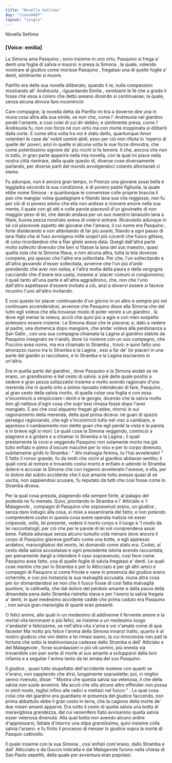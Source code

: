 ```yaml
---
title: "Novella Settima"
day: "itnov0407"
layout: "single"
---
```

<html>
 <head>
 </head>
 <body>
  <div id="nov0407" type="novella" who="emilia">
   <head>
    Novella Settima
   </head>
   <p>
    <h3>
     [Voice: emilia]
    </h3>
   </p>
   <argument>
    <p>
     <milestone id="p04070001"/>
     La
     <name persref="simona" type="person">
      Simona
     </name>
     ama
     <name persref="pasquino" type="person">
      Pasquino
     </name>
     ; sono insieme in uno orto,
     <name persref="pasquino" type="person">
      Pasquino
     </name>
     si frega a' denti una foglia di salvia e muorsi: &egrave; presa la
     <name persref="simona" type="person">
      Simona
     </name>
     , la quale, volendo mostrare al giudice come morisse
     <name persref="pasquino" type="person">
      Pasquino
     </name>
     , fregatasi una di quelle foglie a' denti, similmente si muore.
    </p>
   </argument>
   <div3 type="commentary" who="author">
    <p>
     <milestone id="p04070002"/>
     <name persref="panfilo" type="person">
      Panfilo
     </name>
     era della sua novella diliberato, quando il re, nulla compassion mostrando all'
     <name persref="andreuola" type="person">
      Andreuola
     </name>
     , riguardando
     <name persref="emilia" type="person">
      Emilia
     </name>
     , sembianti le f&eacute; che a grado li fosse che essa a coloro che detto aveano dicendo si continuasse; la quale, senza alcuna dimora fare incominci&ograve;:
    </p>
   </div3>
   <div3 type="commentary" who="emilia">
    <p>
     <milestone id="p04070003"/>
     Care compagne, la novella detta da
     <name persref="panfilo" type="person">
      Panfilo
     </name>
     mi tira a doverne dire una in niuna cosa altra alla sua simile, se non che, come l'
     <name persref="andreuola" type="person">
      Andreuola
     </name>
     nel
     <name placeref="giardino-0406" type="place">
      giardino
     </name>
     perd&eacute; l'amante, e cos&iacute; colei di cui dir debbo; e similmente presa, come l'
     <name persref="andreuola" type="person">
      Andreuola
     </name>
     fu, non con forza n&eacute; con virt&uacute; ma con morte inoppinata si diliber&ograve; dalla corte.
     <milestone id="p04070004"/>
     E come altra volta tra noi &egrave; stato detto, quantunque Amor volentieri le case de' nobili uomini abiti, esso per ci&ograve; non rifiuta lo 'mperio di quelle de' poveri, anzi in quelle s&iacute; alcuna volta le sue forze dimostra, che come potentissimo signore da' pi&uacute; ricchi si fa temere.
     <milestone id="p04070005"/>
     Il che, ancora che non in tutto, in gran parte apparir&agrave; nella mia novella, con la qual mi piace nella nostra citt&agrave; rientrare, della quale questo d&iacute;, diverse cose diversamente parlando, per diverse parti del mondo avvolgendoci cotanto allontanati ci siamo.
    </p>
   </div3>
   <p>
    <milestone id="p04070006"/>
    Fu adunque, non &egrave; ancora gran tempo, in
    <name placeref="firenze" type="place">
     Firenze
    </name>
    una giovane assai bella e leggiadra secondo la sua condizione, e di povero padre figliuola, la quale ebbe nome
    <name persref="simona" type="person">
     Simona
    </name>
    : e quantunque le convenisse colle proprie braccia il pan che mangiar volea guadagnare e filando lana sua vita reggesse, non fu per ci&ograve; di s&iacute; povero animo che ella non ardisse a ricevere amore nella sua mente, il quale con gli atti e colle parole piacevoli d'un giovinetto di non maggior peso di lei, che dando andava per un suo maestro lanaiuolo lana a filare, buona pezza mostrato aveva di volervi entrare.
    <milestone id="p04070007"/>
    Ricevutolo adunque in s&eacute; col piacevole aspetto del giovane che l'amava, il cui nome era
    <name persref="pasquino" type="person">
     Pasquino
    </name>
    , forte disiderando e non attentando di far pi&uacute; avanti, filando a ogni passo di lana filata che al fuso avvolgeva mille sospiri pi&uacute; cocenti che fuoco gittava, di colui ricordandosi che a filar gliele aveva data.
    <milestone id="p04070008"/>
    Quegli dall'altra parte molto sollecito divenuto che ben si filasse la lana del suo maestro, quasi quella sola che la
    <name persref="simona" type="person">
     Simona
    </name>
    filava, e non alcuna altra, tutta la tela dovesse compiere, pi&uacute; spesso che l'altre era sollecitata.
    <milestone id="p04070009"/>
    Per che, l'un sollecitando e all'altra giovando d'esser sollecitata, avvenne che l'un pi&uacute; d'ardir prendendo che aver non solea, e l'altra molta della paura e della vergogna cacciando che d'avere era usata, insieme a' piacer comuni si congiunsono; li quali tanto all'una parte e all'altra aggradirono, che, non che l'uno dall'altro aspettasse d'essere invitato a ci&ograve;, anzi a dovervi essere si faceva incontro l'uno all'altro invitando.
   </p>
   <p>
    <milestone id="p04070010"/>
    E cos&iacute; questo lor piacer continuando d'un giorno in un altro e sempre pi&uacute; nel continuare accendendosi, avvenne che
    <name persref="pasquino" type="person">
     Pasquino
    </name>
    disse alla
    <name persref="simona" type="person">
     Simona
    </name>
    che del tutto egli voleva che ella trovasse modo di poter venire a un
    <name placeref="giardino-0407" type="place">
     giardino
    </name>
    , l&agrave; dove egli menar la voleva, acci&ograve; che quivi pi&uacute; a agio e con men sospetto potessero essere insieme.
    <milestone id="p04070011"/>
    La
    <name persref="simona" type="person">
     Simona
    </name>
    disse che le piaceva; e, dato a vedere al padre, una domenica dopo mangiare, che andar voleva alla perdonanza a
    <name placeref="sangallo" type="place">
     San Gallo
    </name>
    , con una sua compagna chiamata la
    <name persref="lagina" type="person">
     Lagina
    </name>
    al
    <name placeref="giardino-0407" type="place">
     giardino
    </name>
    statole da
    <name persref="pasquino" type="person">
     Pasquino
    </name>
    insegnato se n'and&ograve;, dove lui insieme con un suo compagno, che
    <name persref="stramba" type="person">
     Puccino
    </name>
    avea nome, ma era chiamato lo
    <name persref="stramba" type="person">
     Stramba
    </name>
    , trov&ograve;; e quivi fatto uno amorazzo nuovo tra lo
    <name persref="stramba" type="person">
     Stramba
    </name>
    e la
    <name persref="lagina" type="person">
     Lagina
    </name>
    , essi a far de' lor piaceri in una parte del giardin si raccolsero, e lo
    <name persref="stramba" type="person">
     Stramba
    </name>
    e la
    <name persref="lagina" type="person">
     Lagina
    </name>
    lasciarono in un'altra.
   </p>
   <p>
    <milestone id="p04070012"/>
    Era in quella parte del
    <name placeref="giardino-0407" type="place">
     giardino
    </name>
    , dove
    <name persref="pasquino" type="person">
     Pasquino
    </name>
    e la
    <name persref="simona" type="person">
     Simona
    </name>
    andati se ne erano, un grandissimo e bel cesto di salvia: a pi&egrave; della quale postisi a sedere e gran pezza sollazzatisi insieme e molto avendo ragionato d'una merenda che in quello orto a animo riposato intendevan di fare,
    <name persref="pasquino" type="person">
     Pasquino
    </name>
    , al gran cesto della salvia rivolto, di quella colse una foglia e con essa s'incominci&ograve; a stropicciare i denti e le gengie, dicendo che la salvia molto ben gli nettava d'ogni cosa che sopr'essi rimasa fosse dopo l'aver mangiato.
    <milestone id="p04070013"/>
    E poi che cos&iacute; alquanto fregati gli ebbe, ritorn&ograve; in sul ragionamento della merenda, della qual prima diceva: n&eacute; guari di spazio persegu&iacute; ragionando, che egli s'incominci&ograve; tutto nel viso a cambiare, e appresso il cambiamento non stette guari che egli perd&eacute; la vista e la parola e in brieve egli si mor&iacute;.
    <milestone id="p04070014"/>
    Le quali cose la
    <name persref="simona" type="person">
     Simona
    </name>
    veggendo, cominci&ograve; a piagnere e a gridare e a chiamar lo
    <name persref="stramba" type="person">
     Stramba
    </name>
    e la
    <name persref="lagina" type="person">
     Lagina
    </name>
    ; li quali prestamente l&agrave; corsi e veggendo
    <name persref="pasquino" type="person">
     Pasquino
    </name>
    non solamente morto ma gi&agrave; tutto enfiato e pieno d'oscure macchie per lo viso e per lo corpo divenuto, subitamente grid&ograve; lo
    <name persref="stramba" type="person">
     Stramba
    </name>
    :
    <q direct="unspecified" who="stramba">
     Ahi malvagia femina, tu l'hai avvelenato!
    </q>
    <milestone id="p04070015"/>
    E fatto il romor grande, fu da molti che vicini al
    <name placeref="giardino-0407" type="place">
     giardino
    </name>
    abitavan sentito; li quali corsi al romore e trovando costui morto e enfiato e udendo lo
    <name persref="stramba" type="person">
     Stramba
    </name>
    dolersi e accusar la
    <name persref="simona" type="person">
     Simona
    </name>
    che con inganno avvelenato l'avesse, e ella, per lo dolore del subito accidente che il suo amante tolto avesse quasi di s&eacute; uscita, non sappiendosi scusare, fu reputato da tutti che cos&iacute; fosse come lo
    <name persref="stramba" type="person">
     Stramba
    </name>
    diceva.
   </p>
   <p>
    <milestone id="p04070016"/>
    Per la qual cosa presola, piagnendo ella sempre forte, al palagio del podest&agrave; ne fu menata. Quivi, prontando lo
    <name persref="stramba" type="person">
     Stramba
    </name>
    e l'
    <name persref="atticiato" type="person">
     Atticiato
    </name>
    e 'l
    <name persref="malagevole" type="person">
     Malagevole
    </name>
    , compagni di
    <name persref="pasquino" type="person">
     Pasquino
    </name>
    che sopravenuti erano, un
    <name persref="giudice-0407" type="person">
     giudice
    </name>
    , senza dare indugio alla cosa, si mise a essaminarla del fatto; e non potendo comprendere costei in questa cosa avere operata malizia n&eacute; esser colpevole, volle, lei presente, vedere il morto corpo e il luogo e 'l modo da lei raccontatogli, per ci&ograve; che per le parole di lei nol comprendeva assai bene.
    <milestone id="p04070017"/>
    Fattola adunque senza alcuno tumulto col&agrave; menare dove ancora il corpo di
    <name persref="pasquino" type="person">
     Pasquino
    </name>
    giaceva gonfiato come una botte, e egli appresso andatovi, maravigliatosi del morto, lei domand&ograve; come stato era. Costei, al cesto della salvia accostatasi e ogni precedente istoria avendo raccontata, per pienamente dargli a intendere il caso sopravenuto, cos&iacute; fece come
    <name persref="pasquino" type="person">
     Pasquino
    </name>
    avea fatto, una di quelle foglie di salvia fregatasi a' denti.
    <milestone id="p04070018"/>
    Le quali cose mentre che per lo
    <name persref="stramba" type="person">
     Stramba
    </name>
    e per lo
    <name persref="atticiato" type="person">
     Atticciato
    </name>
    e per gli altri amici e compagni di
    <name persref="pasquino" type="person">
     Pasquino
    </name>
    s&iacute; come frivole e vane in presenzia del giudice erano schernite, e con pi&uacute; instanzia la sua malvagit&agrave; accusata, niuna altra cosa per lor domandandosi se non che il fuoco fosse di cos&iacute; fatta malvagit&agrave; punitore, la cattivella, che dal dolore del perduto amante e dalla paura della dimandata pena dallo
    <name persref="stramba" type="person">
     Stramba
    </name>
    ristretta stava e per l'aversi la salvia fregata a' denti, in quel medesimo accidente cadde che prima caduto era
    <name persref="pasquino" type="person">
     Pasquino
    </name>
    , non senza gran maraviglia di quanti eran presenti.
   </p>
   <div3 type="commentary" who="author">
    <p>
     <milestone id="p04070019"/>
     O felici anime, alle quali in un medesimo d&iacute; addivenne il fervente amore e la mortal vita terminare! e pi&uacute; felici, se insieme a un medesimo luogo n'andaste! e felicissime, se nell'altra vita s'ama e voi v'amate come di qua faceste!
     <milestone id="p04070020"/>
     Ma molto pi&uacute; felice l'anima della
     <name persref="simona" type="person">
      Simona
     </name>
     innanzi tratto, quanto &egrave; al nostro giudicio che vivi dietro a lei rimasi siamo, la cui innocenzia non pat&iacute; la fortuna che sotto la testimonianza cadesse dello
     <name persref="stramba" type="person">
      Stramba
     </name>
     e dell'
     <name persref="atticiato" type="person">
      Atticiato
     </name>
     e del
     <name persref="malagevole" type="person">
      Malagevole
     </name>
     , forse scardassieri o pi&uacute; vili uomini, pi&uacute; onesta via trovandole con pari sorte di morte al suo amante a svilupparsi dalla loro infamia e a seguitar l'anima tanto da lei amata del suo
     <name persref="pasquino" type="person">
      Pasquino
     </name>
     .
    </p>
   </div3>
   <p>
    <milestone id="p04070021"/>
    Il
    <name persref="giudice-0407" type="person">
     giudice
    </name>
    , quasi tutto stupefatto dell'accidente insieme con quanti ve n'erano, non sappiendo che dirsi, lungamente soprastette; poi, in miglior senno rivenuto, disse:
    <q direct="unspecified" who="giudice-0407">
     Mostra che questa salvia sia velenosa, il che della salvia non suole avvenire. Ma acci&ograve; che ella alcuno altro offender non possa in simil modo, taglisi infino alle radici e mettasi nel fuoco
    </q>
    .
    <milestone id="p04070022"/>
    La qual cosa colui che del
    <name placeref="giardino-0407" type="place">
     giardino
    </name>
    era guardiano in presenza del giudice faccendo, non prima abbattuto ebbe il gran cesto in terra, che la cagione della morte de' due miseri amanti apparve.
    <milestone id="p04070023"/>
    Era sotto il cesto di quella salvia una botta di maravigliosa grandezza, dal cui venenifero fiato avvisarono quella salvia esser velenosa divenuta. Alla qual botta non avendo alcuno ardire d'appressarsi, fattale d'intorno una stipa grandissima, quivi insieme colla salvia l'arsero: e fu finito il processo di messer lo giudice sopra la morte di
    <name persref="pasquino" type="person">
     Pasquin
    </name>
    cattivello.
   </p>
   <p>
    <milestone id="p04070024"/>
    Il quale insieme con la sua
    <name persref="simona" type="person">
     Simona
    </name>
    , cos&iacute; enfiati com'erano, dallo
    <name persref="stramba" type="person">
     Stramba
    </name>
    e dall'
    <name persref="atticiato" type="person">
     Atticciato
    </name>
    e da
    <name persref="guccio" type="person">
     Guccio Imbratta
    </name>
    e dal
    <name persref="malagevole" type="person">
     Malagevole
    </name>
    furono nella chiesa di
    <name placeref="sanpaolo" type="place">
     San Paolo
    </name>
    sepelliti, della quale per avventura eran popolani.
   </p>
  </div>
 </body>
</html>